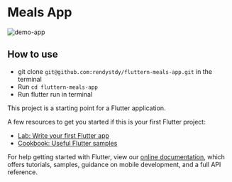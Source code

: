# Meals App

![demo-app](https://github.com/rendystdy/fluttern-meals-app/blob/master/Meals-app.gif)

## How to use

- git clone `git@github.com:rendystdy/fluttern-meals-app.git` in the terminal
- Run `cd fluttern-meals-app`
- Run flutter run in terminal

This project is a starting point for a Flutter application.

A few resources to get you started if this is your first Flutter project:

- [Lab: Write your first Flutter app](https://flutter.dev/docs/get-started/codelab)
- [Cookbook: Useful Flutter samples](https://flutter.dev/docs/cookbook)

For help getting started with Flutter, view our
[online documentation](https://flutter.dev/docs), which offers tutorials,
samples, guidance on mobile development, and a full API reference.
